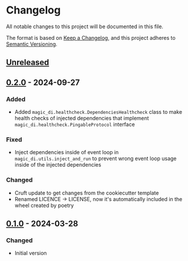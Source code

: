 # Changelog
All notable changes to this project will be documented in this file.

The format is based on [Keep a Changelog](https://keepachangelog.com/en/1.0.0/), and this project adheres to [Semantic Versioning](https://semver.org/spec/v2.0.0.html).

## [Unreleased]

## [0.2.0] - 2024-09-27
### Added
- Added `magic_di.healthcheck.DependenciesHealthcheck` class to make health checks of injected dependencies that implement `magic_di.healthcheck.PingableProtocol` interface

### Fixed
- Inject dependencies inside of event loop in `magic_di.utils.inject_and_run` to prevent wrong event loop usage inside of the injected dependencies

### Changed
- Cruft update to get changes from the cookiecutter template
- Renamed LICENCE -> LICENSE, now it's automatically included in the wheel created by poetry

## [0.1.0] - 2024-03-28
### Changed
- Initial version

[Unreleased]: https://github.com/woltapp/magic-di/compare/0.2.0...master
[0.2.0]: https://github.com/woltapp/magic-di/compare/0.1.0...0.2.0
[0.1.0]: https://github.com/woltapp/magic-di/tree/0.1.0

